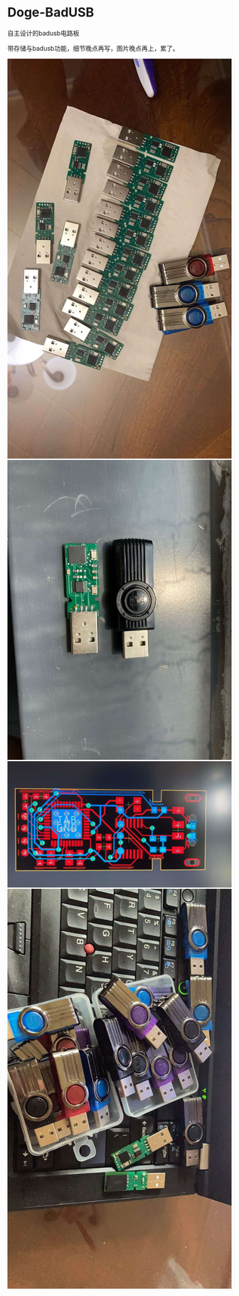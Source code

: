 # Doge-BadUSB
自主设计的badusb电路板

带存储与badusb功能，细节晚点再写，图片晚点再上，累了。

![img](https://raw.githubusercontent.com/timwhitez/Doge-BadUSB/master/pic/1.jpg)
![img](https://raw.githubusercontent.com/timwhitez/Doge-BadUSB/master/pic/2.jpg)
![img](https://raw.githubusercontent.com/timwhitez/Doge-BadUSB/master/pic/3.jpg)
![img](https://raw.githubusercontent.com/timwhitez/Doge-BadUSB/master/pic/4.jpg)

